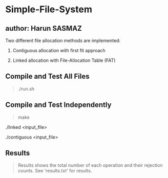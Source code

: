 # Simple-File-System

## author: Harun SASMAZ

Two different file allocation methods are implemented:

1. Contiguous allocation with first fit approach

2. Linked allocation with File-Allocation Table (FAT)

## Compile and Test All Files

> ./run.sh

## Compile and Test Independently

> make

./linked <input_file>

./contiguous <input_file>

## Results

> Results shows the total number of each operation and their rejection counts.
> See 'results.txt' for results.
